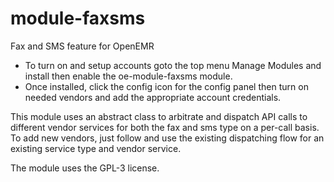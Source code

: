 # module-faxsms
Fax and SMS feature for OpenEMR
- To turn on and setup accounts goto the top menu Manage Modules and install then enable the oe-module-faxsms module.
- Once installed, click the config icon for the config panel then turn on needed vendors and add the appropriate account credentials.


 This module uses an abstract class to arbitrate and dispatch
 API calls to different vendor services for both the fax and sms type on a per-call basis.
 To add new vendors, just follow and use the existing dispatching flow
 for an existing service type and vendor service.


The module uses the GPL-3 license.
